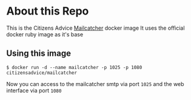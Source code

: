 # About this Repo

This is the Citizens Advice [Mailcatcher](http://mailcatcher.me/) docker image
It uses the official docker ruby image as it's base

## Using this image

```console
$ docker run -d --name mailcatcher -p 1025 -p 1080 citizensadvice/mailcatcher
```

Now you can access to the mailcatcher smtp via port `1025` and the web interface via port `1080`
